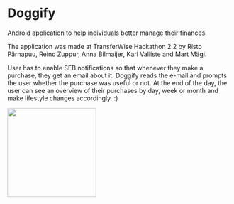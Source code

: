 # Doggify
Android application to help individuals better manage their finances. 

The application was made at TransferWise Hackathon 2.2 by Risto Pärnapuu, Reino Zuppur, Anna Bilmaijer, Karl Valliste and Mart Mägi.

User has to enable SEB notifications so that whenever they make a purchase, they get an email about it. Doggify reads the e-mail and prompts the user whether the purchase was useful or not. 
At the end of the day, the user can see an overview of their purchases by day, week or month and make lifestyle changes accordingly. :)


<img src="https://scontent-vie1-1.xx.fbcdn.net/v/t34.0-12/12910705_1015918015122351_1245466269_n.png?oh=9f09b178952dbfa336869cc78f09f5d3&oe=57C030E8" width="200">
